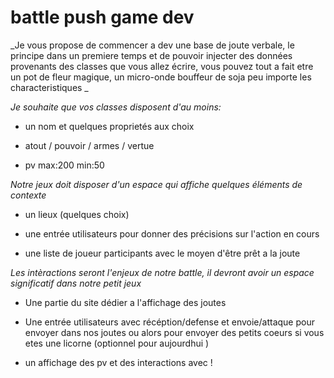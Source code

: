 # battle push game dev

_Je vous propose de commencer a dev une base de joute verbale, le principe dans un premiere temps et de pouvoir injecter des données provenants des classes que vous allez écrire, vous pouvez tout a fait etre un pot de fleur magique, un micro-onde bouffeur de soja peu importe les characteristiques _


_Je souhaite que vos classes disposent d'au moins:_

* un nom et quelques proprietés aux choix

* atout / pouvoir / armes / vertue

* pv max:200 min:50


_Notre jeux doit disposer d'un espace qui affiche quelques éléments de contexte_


* un lieux (quelques choix)

* une entrée utilisateurs pour donner des précisions sur l'action en cours

* une liste de joueur participants avec le moyen d'être prêt a la joute

_Les intèractions seront l'enjeux de notre battle, il devront avoir un espace significatif dans notre petit jeux_

* Une partie du site dédier a l'affichage des joutes

* Une entrée utilisateurs avec récéption/defense et envoie/attaque pour envoyer dans nos joutes ou alors pour envoyer des petits coeurs si vous etes une licorne  (optionnel pour aujourdhui )

* un affichage des pv et des interactions avec !
